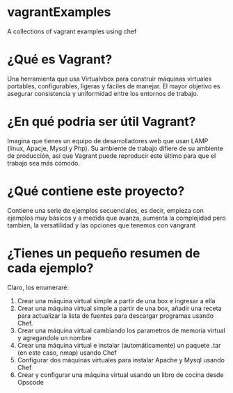 vagrantExamples
===============

A collections of vagrant examples using chef

¿Qué es Vagrant?
===============

Una herramienta que usa Virtualvbox para construir máquinas virtuales portables, configurables, ligeras y fáciles de manejar. El mayor objetivo es asegurar consistencia y uniformidad entre los entornos de trabajo.

¿En qué podria ser útil Vagrant?
===============
Imagina que tienes un equipo de desarrolladores web que usan LAMP (linux, Apacje, Mysql y Php). Su ambiente de trabajo difiere de su ambiente de producción, así que Vagrant puede reproducir este último para que el trabajo sea más cómodo.

¿Qué contiene este proyecto?
===============
Contiene una serie de ejemplos secuenciales, es decir, empieza con ejemplos muy básicos y a medida que avanza, aumenta la complejidad pero tambien, la versatilidad  y las opciones que tenemos con vangrant

¿Tienes un pequeño resumen de cada ejemplo?
===============
Claro, los enumeraré:
1. Crear una máquina virtual simple a partir de una box e ingresar a ella
2. Crear una máquina virtual simple a partir de una box, añadir una receta para actualizar la lista de fuentes para descargar programas usando Chef.
3. Crear una máquina virtual cambiando los parametros de memoria virtual y agregandole un nombre
4. Crear una máquina virtual e instalar (automáticamente) un paquete .tar (en este caso, nmap)  usando Chef
5. Configurar dos máquinas virtuales para instalar Apache y Mysql  usando Chef
6. Crear y configurar una máquina virtual usando un libro de cocina desde Opscode
